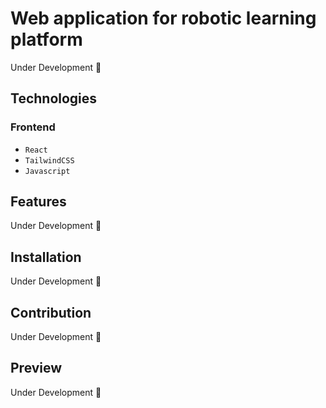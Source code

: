 # Web application for robotic learning platform
Under Development 🥀

## Technologies

### Frontend
- ``React``
- ``TailwindCSS``
- ``Javascript``


## Features
Under Development 🥀

## Installation
Under Development 🥀

## Contribution
Under Development 🥀

## Preview
Under Development 🥀
